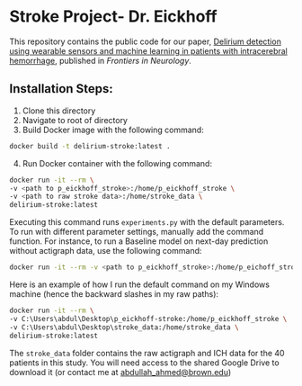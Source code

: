 # Stroke Project- Dr. Eickhoff

This repository contains the public code for our paper, [Delirium detection using wearable sensors and machine learning in patients with intracerebral hemorrhage](<https://www.frontiersin.org/journals/neurology/articles/10.3389/fneur.2023.1135472/full>), published in *Frontiers in Neurology*.

## Installation Steps:

1. Clone this directory
2. Navigate to root of directory
3. Build Docker image with the following command:
 
 ```bash
 docker build -t delirium-stroke:latest .
 ```

 4. Run Docker container with the following command:

```bash
docker run -it --rm \
-v <path to p_eickhoff_stroke>:/home/p_eickhoff_stroke \
-v <path to raw stroke data>:/home/stroke_data \
delirium-stroke:latest
```

Executing this command runs ```experiments.py``` with the default parameters. To run with different parameter settings, manually add
the command function. For instance, to run a Baseline model on next-day prediction without actigraph data, use the following command:

```bash
docker run -it --rm -v <path to p_eickhoff_stroke>:/home/p_eichoff_stroke delirium-stroke:latest -v <path to raw stroke data>:/home/stroke_data python experiments.py --no_actigraph --next_day --classifier Baseline
```

Here is an example of how I run the default command on my Windows machine (hence the backward slashes in my raw paths):
```bash
docker run -it --rm \
-v C:\Users\abdul\Desktop\p_eickhoff-stroke:/home/p_eickhoff_stroke \
-v C:\Users\abdul\Desktop\stroke_data:/home/stroke_data \
delirium-stroke:latest
```

The ```stroke_data``` folder contains the raw actigraph and ICH data for the 40 patients in this study. You will need access to the shared Google Drive to download it (or contact me at abdullah_ahmed@brown.edu)





